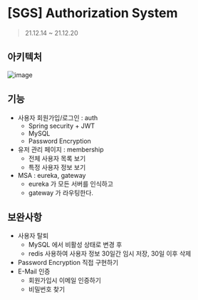 # [SGS] Authorization System
> 21.12.14 ~ 21.12.20

## 아키텍처
![image](https://user-images.githubusercontent.com/44438366/146734773-da3db1ac-e689-474a-a388-0577dc4945bb.png)


## 기능
- 사용자 회원가입/로그인 : auth
  - Spring security + JWT
  - MySQL
  - Password Encryption
- 유저 관리 페이지 : membership
  - 전체 사용자 목록 보기
  - 특정 사용자 정보 보기 
- MSA : eureka, gateway
  - eureka 가 모든 서버를 인식하고
  - gateway 가 라우팅한다.


## 보완사항
- 사용자 탈퇴
  - MySQL 에서 비활성 상태로 변경 후
  - redis 사용하여 사용자 정보 30일간 임시 저장, 30일 이후 삭제
- Password Encryption 직접 구현하기
- E-Mail 인증
  - 회원가입시 이메일 인증하기
  - 비밀번호 찾기